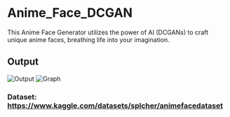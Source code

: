 # Anime_Face_DCGAN
This Anime Face Generator utilizes the power of AI (DCGANs) to craft unique anime faces, breathing life into your imagination.
## Output
![Output](https://github.com/user-attachments/assets/8d2d96a7-24cf-4337-9bbe-1283bea96bd0)
![Graph](https://github.com/user-attachments/assets/1312fd4a-7c1d-48d4-8eb5-83a529c235db)

### Dataset: https://www.kaggle.com/datasets/splcher/animefacedataset
